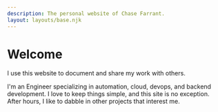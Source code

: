 ```yaml
---
description: The personal website of Chase Farrant.
layout: layouts/base.njk
---
```


# Welcome
 I use this website to document and share my work with others.

I'm an Engineer specializing in automation, cloud, devops, and backend development. I love to keep things simple, and this site is no exception. After hours, I like to dabble in other projects that interest me.

<br>

<!-- ## latest posts

<ul>
    {%- for post in collections.blog -%}
    <li>{{ post.data.date }}: - <a href="{{ post.url }}">{{ post.data.title }}</a></li>
    {%- endfor -%}
</ul>

<a href="/blog/">View all...</a>

<br>

## popular projects

<ul>
    {%- for post in collections.project -%}
    <li>{{ post.data.date }}: - <a href="{{ post.url }}">{{ post.data.title }}</a></li>
    {%- endfor -%}
</ul>

<a href="/projects/">View all...</a> -->
